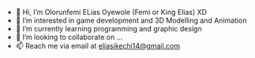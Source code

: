 - 👋 Hi, I’m Olorunfemi ELias Oyewole (Femi or King Elias) XD
- 👀 I’m interested in game development and 3D Modelling and Animation
- 🌱 I’m currently learning programming and graphic design
- 💞️ I’m looking to collaborate on ...
- 📫 Reach me via email at eliasikechi14@gmail.com

<!---
KingElias-1/KingElias-1 is a ✨ special ✨ repository because its `README.md` (this file) appears on your GitHub profile.
You can click the Preview link to take a look at your changes.
--->
